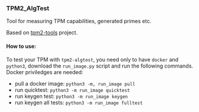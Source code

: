 ### TPM2_AlgTest

Tool for measuring TPM capabilities, generated primes etc.

Based on [tpm2-tools](https://github.com/tpm2-software/tpm2-tools) project.

#### How to use:
To test your TPM with `tpm2-algtest`, you need only to have `docker` and `python3`, download
the `run_image.py` script and run the following commands. Docker priviledges are needed:
* pull a docker image: `python3 -m, run_image pull`
* run quicktest: `python3 -m run_image quicktest`
* run keygen test: `python3 -m run_image keygen`
* run keygen all tests: `python3 -m run_image fulltest`
